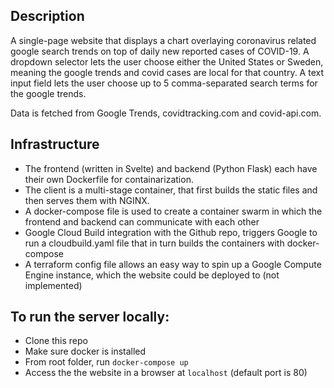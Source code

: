 ## Description
A single-page website that displays a chart overlaying coronavirus related google search trends on top of daily new reported cases of COVID-19. A dropdown selector lets the user choose either the United States or Sweden, meaning the google trends and covid cases are local for that country. A text input field lets the user choose up to 5 comma-separated search terms for the google trends.

Data is fetched from Google Trends, covidtracking.com and covid-api.com.

## Infrastructure
- The frontend (written in Svelte) and backend (Python Flask) each have their own Dockerfile for containarization. 
- The client is a multi-stage container, that first builds the static files and then serves them with NGINX.
- A docker-compose file is used to create a container swarm in which the frontend and backend can communicate with each other
- Google Cloud Build integration with the Github repo, triggers Google to run a cloudbuild.yaml file that in turn builds the containers with docker-compose
- A terraform config file allows an easy way to spin up a Google Compute Engine instance, which the website could be deployed to (not implemented)

## To run the server locally:
- Clone this repo
- Make sure docker is installed
- From root folder, run `docker-compose up`
- Access the the website in a browser at `localhost` (default port is 80)